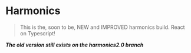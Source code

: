 # Harmonics

> This is the, soon to be, NEW and IMPROVED harmonics build.
> React on Typescript!

**_The old version still exists on the harmonics2.0 branch_**
